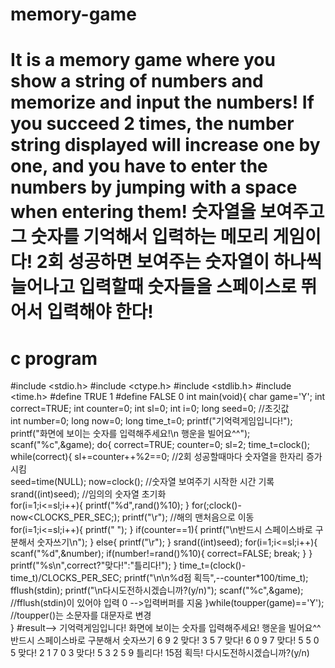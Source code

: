 # memory-game
# It is a memory game where you show a string of numbers and memorize and input the numbers! If you succeed 2 times, the number string displayed will increase one by one, and you have to enter the numbers by jumping with a space when entering them! 숫자열을 보여주고 그 숫자를 기억해서 입력하는 메모리 게임이다! 2회 성공하면 보여주는 숫자열이 하나씩 늘어나고 입력할때 숫자들을 스페이스로 뛰어서 입력해야 한다!
# c program
#include <stdio.h>
#include <ctype.h>
#include <stdlib.h>
#include <time.h>
#define TRUE 1
#define FALSE 0
int main(void){
	char game='Y';
	int correct=TRUE;
	int counter=0;
	int sl=0;
	int i=0;
	long seed=0; //초깃값  
	int number=0;
	long now=0;
	long time_t=0;
	printf("기억력게임입니다!");
	printf("화면에 보이는 숫자를 입력해주세요!\n 행운을 빌어요^^");
	scanf("%c",&game);
	do{
		correct=TRUE;
		counter=0;
	    sl=2;
	    time_t=clock();
	    while(correct){
	    	sl+=counter++%2==0; //2회 성공할때마다 숫자열을 한자리 증가시킴  
	    	seed=time(NULL);
	    	now=clock(); //숫자열 보여주기 시작한 시간 기록  
	    	srand((int)seed); //임의의 숫자열 초기화  
	    	for(i=1;i<=sl;i++){
	    		printf("%d",rand()%10);
			}
			for(;clock()-now<CLOCKS_PER_SEC;);
			printf("\r"); //해의 맨처음으로 이동  
			for(i=1;i<=sl;i++){
				printf(" ");
			}
			if(counter==1){
				printf("\n반드시 스페이스바로 구분해서 숫자쓰기\n");
			}
			else{
				printf("\r");
			}
			srand((int)seed);
			for(i=1;i<=sl;i++){
				scanf("%d",&number);
				if(number!=rand()%10){
					correct=FALSE;
					break;
				}
			}
			printf("%s\n",correct?"맞다!":"틀리다!");
		}
	time_t=(clock()-time_t)/CLOCKS_PER_SEC;
	printf("\n\n%d점 획득",--counter*100/time_t);
  fflush(stdin);
	printf("\n다시도전하시겠습니까?(y/n)");
	scanf("%c",&game); //fflush(stdin)이 있어야 입력 0 -->입력버퍼를 지움
}while(toupper(game)=='Y'); //toupper()는 소문자를 대문자로 변경  
}
#result--> 기억력게임입니다!  화면에 보이는 숫자를 입력해주세요! 행운을 빌어요^^ 반드시 스페이스바로 구분해서 숫자쓰기 6 9 2
맞다!  3 5 7 맞다! 6 0 9 7 맞다! 5 5 0 5 맞다! 2 1 7 0 3 맞다! 5 3 2 5 9 틀리다!    15점 획득! 다시도전하시겠습니까?(y/n) 
